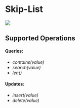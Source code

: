 # Skip-List

![](skip_list.gif)

## Supported Operations

#### Queries:

* *contains(value)*
* *search(value)*
* *len()*

#### Updates:

* *insert(value)*
* *delete(value)*
